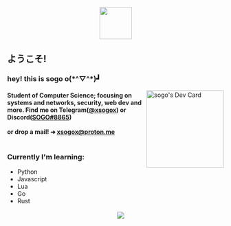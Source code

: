 <body>
  <div align="center">
    <img src="https://c.tenor.com/nbZes5M4He4AAAAi/kokichi-danganronpa.gif" width="75"/>
  </div>
  <h2>ようこそ!</h2>
  <p align="right">
    <h3 align="left">hey! this is sogo o(*^▽^*)┛</h3>
    <a href="https://app.daily.dev/sogo"><img src="https://api.daily.dev/devcards/51769bce454c4201b0cdbe8ed87dee99.png?r=dz6" width="180" alt="sogo's Dev Card"                  align="right"/></a>
  </p>
  <h4>
    Student of Computer Science; focusing on systems and networks, security, web dev and more. Find me on Telegram(<a href="https://t.me/xsogox">@xsogox<a/>) or Discord(<a href="https://www.discordapp.com/users/970424628155670599">SOGO#8865<a/>) <br><br> or drop a mail! ➜ <a href=mailto:"xsogox@proton.me">xsogox@proton.me</a>
    <br>
    <br>
    <h3>Currently I'm learning:</h3>
    <ul>
      <li>Python</li>
      <li>Javascript</li>
      <li>Lua</li>
      <li>Go</li>
      <li>Rust</li>
  </h4>
  <br>
  <div align="center">
    <img src="https://count.getloli.com/get/@xsogox?theme=asoul" />
  <div/>
</body>
